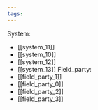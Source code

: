 ```yaml
---
tags:
---
```

System:
- [[system_11]]
- [[system_10]]
- [[system_12]]
- [[system_13]]
Field_party:
- [[field_party_1]]
- [[field_party_0]]
- [[field_party_2]]
- [[field_party_3]]
